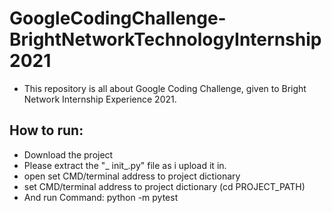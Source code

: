 # GoogleCodingChallenge-BrightNetworkTechnologyInternship2021
- This repository is all about Google Coding Challenge, given to Bright Network Internship Experience 2021.
## How to run:
- Download the project
- Please extract the "_ init_.py" file as i upload it in. 
- open set CMD/terminal address to project dictionary
- set CMD/terminal address to project dictionary (cd PROJECT_PATH)
- And run Command: python -m pytest
